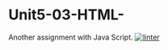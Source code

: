 # Unit5-03-HTML-
Another assignment with Java Script.
[![linter](https://github.com/helena-rocha/Unit5-03-HTML-/workflows/linter/badge.svg)](https://github.com/marketplace/actions/super-linter)
